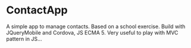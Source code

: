 # ContactApp

A simple app to manage contacts. Based on a school exercise.
Build with JQueryMobile and Cordova, JS ECMA 5.
Very useful to play with MVC pattern in JS...
